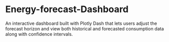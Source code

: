 # Energy-forecast-Dashboard
An interactive dashboard built with Plotly Dash that lets users adjust the forecast horizon and view both historical and forecasted consumption data along with confidence intervals.
